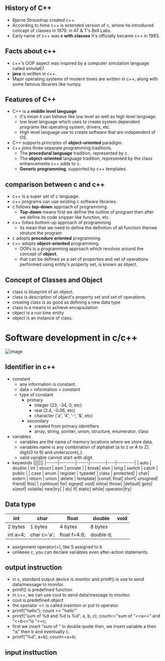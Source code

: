 ## History of C++
  - Bjarne Stroustrup created c++.
  - According to hime c++ is extended version of c, where he introduced concept of classes in 1979. in AT & T's Bell Labs.
  - Early name of c++ was **c with classes** it's officially became c++ in 1983.

## Facts about c++
  + c++'s OOP aspect was inspired by a computer simulation language called simula67.
  + **java** is written in c++.
  + Major operating systems of modern times are written in c++, along with some famous libraries like numpy.
## Features of C++
  - C++ is a **middle level language**
      - it's mean it can behave like low level as well as high level language.
      - low level language which uses to create system dependent programs like operating system, drivers, etc.
      - High level language use to create software that are independent of OS.
  - C++ supports principles of **object-oriented** paradigm.
  - c++ joins three separate programming traditions.
      - The **procedural language** tradition, represented by c.
      - The **object-oriented** language tradition, represented by the class enhancements c++ adds to c.
      - **Generic programming**, supported by c++ templates.
## comparison between c and c++
  - c++ is a super set of c language.
  - c++ programs can use existing c software libraries.
  - c follows **top-down** approach of programming.
      - **Top-down** means first we define the outline of program then after we define its code snipper like function, etc.
  - c++ follws bottom-up approach of programming
      - its mean that we need to define the definition of all function thenwe struture the program.
  - c adopts **procedure oriented** programming.
  - c++ adopts **object-oriented** programming.
      - OOPs is a programming approach which revolves around the concept of **object**.
      - that can be defined as a set of properties and set of operations performed using entity's property set, is known as object.
## Concept of Classes and Object
  - class is blueprint of an object.
  - class is description of object's property set and set of operations.
  - creating class is as good as defining a new data type
  - class is a means to achieve encapsulation
  - object is a run time entity
  - object is an instance of class.

# Software development in c/c++
![image](https://github.com/user-attachments/assets/dcf3628a-474b-49f2-84b6-e59024c97928)

## Identifier in c++
  - constant
      - any information is constant.
      - data = information = constant
    - type of constant
        - primary
            - integer (23, -34, 0, etc)
            - real (3.4, -0.06, etc)
            - character ('a', '4', '-', '&', etc)
        - secondary
            - created from primary identifiers
            - array, string, pointer, union, structure, enumerator, class
  - variables
      - variables are the name of memory locations where we store data.
      - variables name is any combination of alphabet (a to z or A to Z), digit(0 to 9) and underscore(_).
      - valid variable cannot start with digit.
  - keywords
      |||||||
      |------|--------|------|--------|----|---------|
      | auto | double | int | struct | asm | private |
      | break| else | long | switch | catch | public |
      | case | enum | register | typedef | class | protected|
      | char| extern | return | union | delete | template|
      |const| float| short| unsigned| friend| this|
      | continue| for| signed| void| inline| throw|
      |default| goto| sizeof| volatile| new|try|
      | do| if| static| while| operator|try|

## Data type
  | int | char | float | double | void |
  |-----|------|-------|--------|------|
  |2 bytes|1 bytes|4 bytes|8 bytes||
  |int a=4;|char c='a';|float f=4.6;|double d;|
  - assignment operator(=), like 5 assigned to b
  - unlikeee c, you can declare variables even after-action statements.
    
## output instruction
  - in c, standard output device is monitor and printf() is use to send data/message to monitor.
  - printf() is predefined function
  - in c++, we can use cout to send data/message to monitor.
  - cout is predefined object
  - the operator << is called insertion or put to operator.
  - printf("hello");       count << "hello"'
  - printf("sum of %d and %d is %d", a, b, c);     count<<"sum of "<<a<<" and "<<b<<"is "<<c;
  - first we insert "sum of " in double quote then, we insert variable a then "is" then b and eventually c.
  - printf("%d", a+b);     count<<a+b;

## input insttuction

